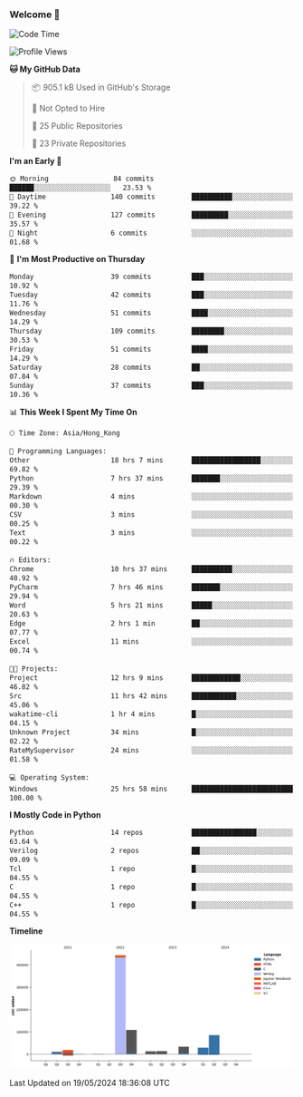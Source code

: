 ### Welcome 👋

<!--START_SECTION:waka-->
![Code Time](http://img.shields.io/badge/Code%20Time-44%20hrs%2021%20mins-blue)

![Profile Views](http://img.shields.io/badge/Profile%20Views-172-blue)

**🐱 My GitHub Data** 

> 📦 905.1 kB Used in GitHub's Storage 
 > 
> 🚫 Not Opted to Hire
 > 
> 📜 25 Public Repositories 
 > 
> 🔑 23 Private Repositories 
 > 
**I'm an Early 🐤** 

```text
🌞 Morning                84 commits          ██████░░░░░░░░░░░░░░░░░░░   23.53 % 
🌆 Daytime                140 commits         ██████████░░░░░░░░░░░░░░░   39.22 % 
🌃 Evening                127 commits         █████████░░░░░░░░░░░░░░░░   35.57 % 
🌙 Night                  6 commits           ░░░░░░░░░░░░░░░░░░░░░░░░░   01.68 % 
```
📅 **I'm Most Productive on Thursday** 

```text
Monday                   39 commits          ███░░░░░░░░░░░░░░░░░░░░░░   10.92 % 
Tuesday                  42 commits          ███░░░░░░░░░░░░░░░░░░░░░░   11.76 % 
Wednesday                51 commits          ████░░░░░░░░░░░░░░░░░░░░░   14.29 % 
Thursday                 109 commits         ████████░░░░░░░░░░░░░░░░░   30.53 % 
Friday                   51 commits          ████░░░░░░░░░░░░░░░░░░░░░   14.29 % 
Saturday                 28 commits          ██░░░░░░░░░░░░░░░░░░░░░░░   07.84 % 
Sunday                   37 commits          ███░░░░░░░░░░░░░░░░░░░░░░   10.36 % 
```


📊 **This Week I Spent My Time On** 

```text
🕑︎ Time Zone: Asia/Hong_Kong

💬 Programming Languages: 
Other                    18 hrs 7 mins       █████████████████░░░░░░░░   69.82 % 
Python                   7 hrs 37 mins       ███████░░░░░░░░░░░░░░░░░░   29.39 % 
Markdown                 4 mins              ░░░░░░░░░░░░░░░░░░░░░░░░░   00.30 % 
CSV                      3 mins              ░░░░░░░░░░░░░░░░░░░░░░░░░   00.25 % 
Text                     3 mins              ░░░░░░░░░░░░░░░░░░░░░░░░░   00.22 % 

🔥 Editors: 
Chrome                   10 hrs 37 mins      ██████████░░░░░░░░░░░░░░░   40.92 % 
PyCharm                  7 hrs 46 mins       ███████░░░░░░░░░░░░░░░░░░   29.94 % 
Word                     5 hrs 21 mins       █████░░░░░░░░░░░░░░░░░░░░   20.63 % 
Edge                     2 hrs 1 min         ██░░░░░░░░░░░░░░░░░░░░░░░   07.77 % 
Excel                    11 mins             ░░░░░░░░░░░░░░░░░░░░░░░░░   00.74 % 

🐱‍💻 Projects: 
Project                  12 hrs 9 mins       ████████████░░░░░░░░░░░░░   46.82 % 
Src                      11 hrs 42 mins      ███████████░░░░░░░░░░░░░░   45.06 % 
wakatime-cli             1 hr 4 mins         █░░░░░░░░░░░░░░░░░░░░░░░░   04.15 % 
Unknown Project          34 mins             █░░░░░░░░░░░░░░░░░░░░░░░░   02.22 % 
RateMySupervisor         24 mins             ░░░░░░░░░░░░░░░░░░░░░░░░░   01.58 % 

💻 Operating System: 
Windows                  25 hrs 58 mins      █████████████████████████   100.00 % 
```

**I Mostly Code in Python** 

```text
Python                   14 repos            ████████████████░░░░░░░░░   63.64 % 
Verilog                  2 repos             ██░░░░░░░░░░░░░░░░░░░░░░░   09.09 % 
Tcl                      1 repo              █░░░░░░░░░░░░░░░░░░░░░░░░   04.55 % 
C                        1 repo              █░░░░░░░░░░░░░░░░░░░░░░░░   04.55 % 
C++                      1 repo              █░░░░░░░░░░░░░░░░░░░░░░░░   04.55 % 
```



**Timeline**

![Lines of Code chart](https://raw.githubusercontent.com/xhj2501/xhj2501/main/assets/bar_graph.png)


 Last Updated on 19/05/2024 18:36:08 UTC
<!--END_SECTION:waka-->



